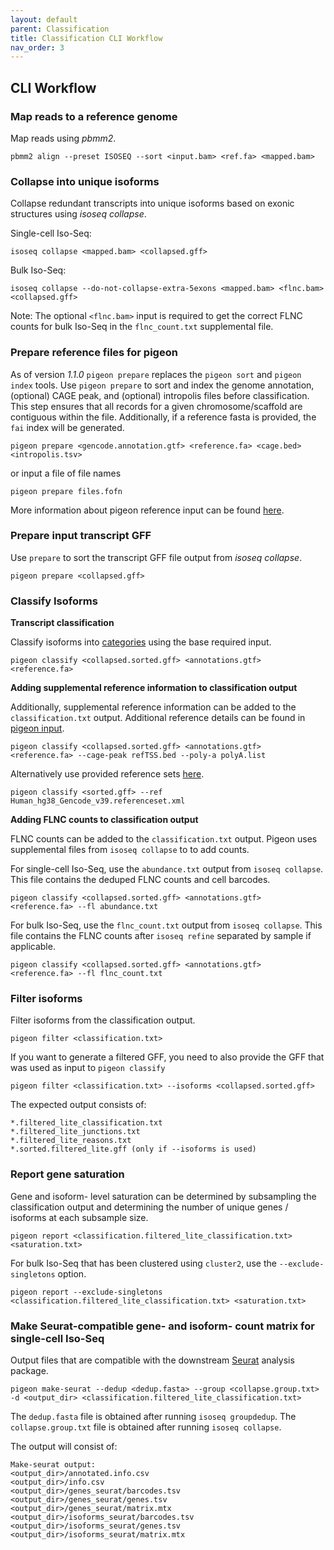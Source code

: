 ```yaml
---
layout: default
parent: Classification
title: Classification CLI Workflow
nav_order: 3
---
```


## CLI Workflow

### Map reads to a reference genome

Map reads using _pbmm2_.

```
pbmm2 align --preset ISOSEQ --sort <input.bam> <ref.fa> <mapped.bam>
```

### Collapse into unique isoforms

Collapse redundant transcripts into unique isoforms based on exonic structures using _isoseq collapse_.

Single-cell Iso-Seq:
```
isoseq collapse <mapped.bam> <collapsed.gff>
```

Bulk Iso-Seq:
```
isoseq collapse --do-not-collapse-extra-5exons <mapped.bam> <flnc.bam> <collapsed.gff>
```

Note: The optional `<flnc.bam>` input is required to get the correct FLNC counts for bulk Iso-Seq in the `flnc_count.txt` supplemental file.

### Prepare reference files for pigeon
As of version *1.1.0* `pigeon prepare` replaces the `pigeon sort` and `pigeon index` tools.
Use `pigeon prepare` to sort and index the genome annotation, (optional) CAGE peak, and (optional) intropolis files before classification.
This step ensures that all records for a given chromosome/scaffold are contiguous within the file.
Additionally, if a reference fasta is provided, the `fai` index will be generated.

```
pigeon prepare <gencode.annotation.gtf> <reference.fa> <cage.bed> <intropolis.tsv>
```
or input a file of file names
```
pigeon prepare files.fofn
```

More information about pigeon reference input can be found [here](/classification/pigeon-input).

### Prepare input transcript GFF

Use `prepare` to sort the transcript GFF file output from _isoseq collapse_.

```
pigeon prepare <collapsed.gff>
```

### Classify Isoforms

**Transcript classification**

Classify isoforms into [categories](/classification/categories) using the base required input.

```
pigeon classify <collapsed.sorted.gff> <annotations.gtf> <reference.fa>
```

**Adding supplemental reference information to classification output**

Additionally, supplemental reference information can be added to the `classification.txt` output. Additional reference details can be found in [pigeon input](/classification/pigeon-input).

```
pigeon classify <collapsed.sorted.gff> <annotations.gtf> <reference.fa> --cage-peak refTSS.bed --poly-a polyA.list
```
Alternatively use provided reference sets [here](https://downloads.pacbcloud.com/public/dataset/MAS-Seq/REF-pigeon_ref_sets/).

```
pigeon classify <sorted.gff> --ref Human_hg38_Gencode_v39.referenceset.xml
```
**Adding FLNC counts to classification output**

FLNC counts can be added to the `classification.txt` output.
Pigeon uses supplemental files from `isoseq collapse` to to add counts.

For single-cell Iso-Seq, use the `abundance.txt` output from `isoseq collapse`. This file contains the deduped FLNC counts and cell barcodes.

```
pigeon classify <collapsed.sorted.gff> <annotations.gtf> <reference.fa> --fl abundance.txt
```

For bulk Iso-Seq, use the `flnc_count.txt` output from `isoseq collapse`. This file contains the FLNC counts after `isoseq refine` separated by sample if applicable.

```
pigeon classify <collapsed.sorted.gff> <annotations.gtf> <reference.fa> --fl flnc_count.txt
```

### Filter isoforms

Filter isoforms from the classification output.

```
pigeon filter <classification.txt>
```

If you want to generate a filtered GFF, you need to also provide the GFF that was used as input to `pigeon classify`

```
pigeon filter <classification.txt> --isoforms <collapsed.sorted.gff>
```

The expected output consists of:
```
*.filtered_lite_classification.txt
*.filtered_lite_junctions.txt
*.filtered_lite_reasons.txt
*.sorted.filtered_lite.gff (only if --isoforms is used)
```


### Report gene saturation

Gene and isoform- level saturation can be determined by subsampling the classification output and determining the number of unique genes / isoforms at each subsample size.

```
pigeon report <classification.filtered_lite_classification.txt> <saturation.txt>
```

For bulk Iso-Seq that has been clustered using `cluster2`, use the `--exclude-singletons` option.

```
pigeon report --exclude-singletons <classification.filtered_lite_classification.txt> <saturation.txt>
```

### Make Seurat-compatible gene- and isoform- count matrix for single-cell Iso-Seq

Output files that are compatible with the downstream [Seurat](https://satijalab.org/seurat/) analysis package.

```
pigeon make-seurat --dedup <dedup.fasta> --group <collapse.group.txt> -d <output_dir> <classification.filtered_lite_classification.txt>
```

The `dedup.fasta` file is obtained after running `isoseq groupdedup`. The `collapse.group.txt` file is obtained after running `isoseq collapse`.

The output will consist of:
```
Make-seurat output:
<output_dir>/annotated.info.csv
<output_dir>/info.csv
<output_dir>/genes_seurat/barcodes.tsv
<output_dir>/genes_seurat/genes.tsv
<output_dir>/genes_seurat/matrix.mtx
<output_dir>/isoforms_seurat/barcodes.tsv
<output_dir>/isoforms_seurat/genes.tsv
<output_dir>/isoforms_seurat/matrix.mtx
```

